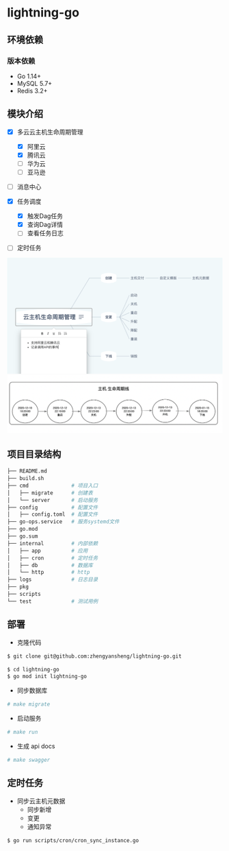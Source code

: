 # lightning-go 

## 环境依赖

### 版本依赖

- Go 1.14+
- MySQL 5.7+
- Redis 3.2+


## 模块介绍
- [x] 多云云主机生命周期管理
    - [x] 阿里云 
    - [x] 腾讯云 
    - [ ] 华为云 
    - [ ] 亚马逊 
- [ ] 消息中心 
- [X] 任务调度
    - [X] 触发Dag任务
    - [X] 查询Dag详情
    - [ ] 查看任务日志
- [ ] 定时任务



<img src="./imgs/vm1.png" alt="vm1" style="zoom: 50%;" />

<img src="./imgs/vm2.png" alt="vm2" style="zoom: 50%;" />

## 项目目录结构

```bash
├── README.md
├── build.sh
├── cmd              # 项目入口
│   ├── migrate      # 创建表
│   └── server       # 启动服务
├── config           # 配置文件
│   ├── config.toml  # 配置文件
├── go-ops.service   # 服务systemd文件
├── go.mod
├── go.sum
├── internal         # 内部依赖
│   ├── app          # 应用
│   ├── cron         # 定时任务
│   ├── db           # 数据库
│   └── http         # http
├── logs             # 日志目录
├── pkg
├── scripts
└── test             # 测试用例
```

## 部署

- 克隆代码
```bash
$ git clone git@github.com:zhengyansheng/lightning-go.git 
```

```bash
$ cd lightning-go
$ go mod init lightning-go 

```

- 同步数据库
```bash
# make migrate
```

- 启动服务
```bash
# make run
```

- 生成 api docs
```bash
# make swagger
```

## 定时任务

- 同步云主机元数据
    - 同步新增
    - 变更
    - 通知异常

```bash
$ go run scripts/cron/cron_sync_instance.go
```